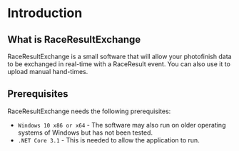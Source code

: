 # Introduction

## What is RaceResultExchange

RaceResultExchange is a small software that will allow your photofinish data to be exchanged in real-time with a RaceResult event. You can also use it to upload manual hand-times. 

## Prerequisites

RaceResultExchange needs the following prerequisites:

* `Windows 10 x86 or x64` - The software may also run on older operating systems of Windows but has not been tested.
* `.NET Core 3.1` - This is needed to allow the application to run.
